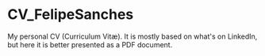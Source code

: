 CV_FelipeSanches
================

My personal CV (Curriculum Vitæ). It is mostly based on what's on LinkedIn, but here it is better presented as a PDF document.
